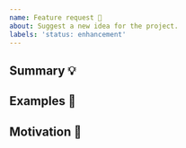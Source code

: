 ```yaml
---
name: Feature request 💄
about: Suggest a new idea for the project.
labels: 'status: enhancement'
---
```


## **Summary** 💡

## **Examples** 🌈

## **Motivation** 🔦

